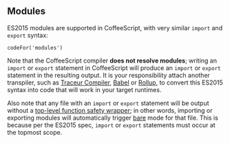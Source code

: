 ## Modules

ES2015 modules are supported in CoffeeScript, with very similar `import` and `export` syntax:

```
codeFor('modules')
```

Note that the CoffeeScript compiler **does not resolve modules**; writing an `import` or `export` statement in CoffeeScript will produce an `import` or `export` statement in the resulting output. It is your responsibility attach another transpiler, such as [Traceur Compiler](https://github.com/google/traceur-compiler), [Babel](http://babeljs.io/) or [Rollup](https://github.com/rollup/rollup), to convert this ES2015 syntax into code that will work in your target runtimes.

Also note that any file with an `import` or `export` statement will be output without a [top-level function safety wrapper](#lexical-scope); in other words, importing or exporting modules will automatically trigger [bare](#usage) mode for that file. This is because per the ES2015 spec, `import` or `export` statements must occur at the topmost scope.
